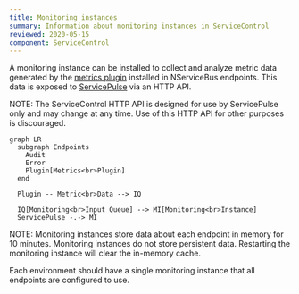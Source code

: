 ```yaml
---
title: Monitoring instances
summary: Information about monitoring instances in ServiceControl
reviewed: 2020-05-15
component: ServiceControl
---
```


A monitoring instance can be installed to collect and analyze metric data generated by the [metrics plugin](/monitoring/metrics/) installed in NServiceBus endpoints. This data is exposed to [ServicePulse](/servicepulse/) via an HTTP API.

NOTE: The ServiceControl HTTP API is designed for use by ServicePulse only and may change at any time. Use of this HTTP API for other purposes is discouraged.

```mermaid
graph LR
  subgraph Endpoints
    Audit
    Error
    Plugin[Metrics<br>Plugin]
  end

  Plugin -- Metric<br>Data --> IQ
	
  IQ[Monitoring<br>Input Queue] --> MI[Monitoring<br>Instance]
  ServicePulse -.-> MI
```

NOTE: Monitoring instances store data about each endpoint in memory for 10 minutes. Monitoring instances do not store persistent data. Restarting the monitoring instance will clear the in-memory cache.

Each environment should have a single monitoring instance that all endpoints are configured to use.
